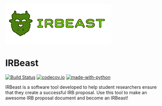 ![IRBeast](static/beast.png "The IRBeast Logo")

# IRBeast

[![Build Status](https://api.travis-ci.org/GatorEducator/IRBeast.svg?branch=master)](https://travis-ci.org/GatorEducator/IRBeast)
[![codecov.io](http://codecov.io/github/GatorEducator/IRBeast/coverage.svg?branch=master)](http://codecov.io/github/GatorEducator/IRBeast?branch=master)
[![made-with-python](https://img.shields.io/badge/Made%20with-Python-orange.svg)](https://www.python.org/)

IRBeast is a software tool developed to help student researchers ensure that they create a successful IRB proposal.
Use this tool to make an awesome IRB proposal document and become an IRBeast!
